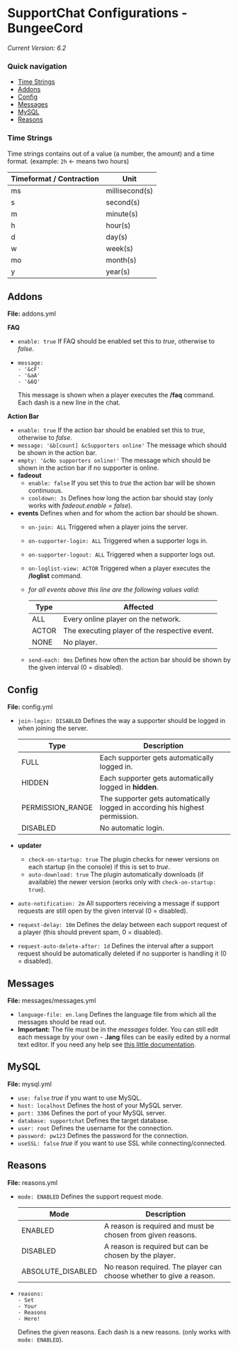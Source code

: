 # SupportChat Configurations - BungeeCord

*Current Version: 6.2*

### Quick navigation

* [Time Strings](#time-strings)
* [Addons](#addons)
* [Config](#config)
* [Messages](#messages)
* [MySQL](#mysql)
* [Reasons](#reasons)

### Time Strings

Time strings contains out of a value (a number, the amount) and a time format. (example: ```2h``` <- means two hours)

Timeformat / Contraction | Unit
------------------------ | ----
ms | millisecond(s)
s | second(s)
m | minute(s)
h | hour(s)
d | day(s)
w | week(s)
mo | month(s)
y | year(s)

## Addons

**File:** addons.yml

**FAQ**

* ```enable: true``` If FAQ should be enabled set this to *true*, otherwise to *false*.
* ```
  message:
  - '&cF'
  - '&aA'
  - '&6Q'
  ```
  This message is shown when a player executes the **/faq** command. Each dash is a new line in the chat.
  
**Action Bar**

* ```enable: true``` If the action bar should be enabled set this to *true*, otherwise to *false*.
* ```message: '&b[count] &cSupporters online'``` The message which should be shown in the action bar.
* ```empty: '&cNo supporters online!'``` The message which should be shown in the action bar if no supporter is online.
* **fadeout**
  * ```enable: false``` If you set this to *true* the action bar will be shown continuous.
  * ```cooldown: 3s``` Defines how long the action bar should stay (only works with *fadeout.enable = false*).
* **events** Defines when and for whom the action bar should be shown.
  * ```on-join: ALL``` Triggered when a player joins the server.
  * ```on-supporter-login: ALL``` Triggered when a supporter logs in.
  * ```on-supporter-logout: ALL``` Triggered when a supporter logs out.
  * ```on-loglist-view: ACTOR``` Triggered when a player executes the **/loglist** command.
  * *for all events above this line are the following values valid:*

    Type | Affected
    ---- | --------
    ALL | Every online player on the network.
    ACTOR | The executing player of the respective event.
    NONE | No player.
  
  * ```send-each: 0ms``` Defines how often the action bar should be shown by the given interval (0 = disabled).
  
## Config

**File:** config.yml

* ```join-login: DISABLED``` Defines the way a supporter should be logged in when joining the server.

  Type | Description
  ---- | -----------
  FULL | Each supporter gets automatically logged in.
  HIDDEN | Each supporter gets automatically logged in **hidden**.
  PERMISSION_RANGE | The supporter gets automatically logged in according his highest permission.
  DISABLED | No automatic login.

* **updater**
  * ```check-on-startup: true``` The plugin checks for newer versions on each startup (in the console) if this is set to *true*.
  * ```auto-download: true``` The plugin automatically downloads (if available) the newer version (works only with ```check-on-startup: true```).
* ```auto-notification: 2m``` All supporters receiving a message if support requests are still open by the given interval (0 = disabled).
* ```request-delay: 10m``` Defines the delay between each support request of a player (this should prevent spam, 0 = disabled).
* ```request-auto-delete-after: 1d``` Defines the interval after a support request should be automatically deleted if no supporter is handling it (0 = disabled).

## Messages

**File:** messages/messages.yml

* ```language-file: en.lang``` Defines the language file from which all the messages should be read out.
* **Important:** The file must be in the *messages* folder. You can still edit each message by your own - **.lang** files can be easily edited by a normal text editor. If you need any help see [this little documentation](https://github.com/SpinAndDrain/LibsCollection/blob/master/libraries/LScript.md).

## MySQL

**File:** mysql.yml

* ```use: false``` *true* if you want to use MySQL.
* ```host: localhost``` Defines the host of your MySQL server.
* ```port: 3306``` Defines the port of your MySQL server.
* ```database: supportchat``` Defines the target database.
* ```user: root``` Defines the username for the connection.
* ```password: pw123``` Defines the password for the connection.
* ```useSSL: false``` *true* if you want to use SSL while connecting/connected.

## Reasons

**File:** reasons.yml

* ```mode: ENABLED``` Defines the support request mode.

  Mode | Description
  ---- | -----------
  ENABLED | A reason is required and must be chosen from given reasons.
  DISABLED | A reason is required but can be chosen by the player.
  ABSOLUTE_DISABLED | No reason required. The player can choose whether to give a reason.
  
* ```
  reasons:
  - Set
  - Your
  - Reasons
  - Here!
  ```
  Defines the given reasons. Each dash is a new reasons. (only works with ```mode: ENABLED```).
